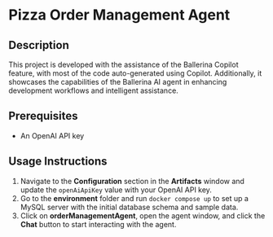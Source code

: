 # Pizza Order Management Agent  

## Description  
This project is developed with the assistance of the Ballerina Copilot feature, with most of the code auto-generated using Copilot. Additionally, it showcases the capabilities of the Ballerina AI agent in enhancing development workflows and intelligent assistance.

## Prerequisites  
- An OpenAI API key  

## Usage Instructions  
1. Navigate to the **Configuration** section in the **Artifacts** window and update the `openAiApiKey` value with your OpenAI API key.  
2. Go to the **environment** folder and run `docker compose up` to set up a MySQL server with the initial database schema and sample data.  
3. Click on **orderManagementAgent**, open the agent window, and click the **Chat** button to start interacting with the agent.  
